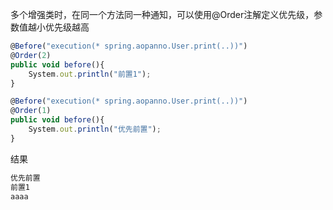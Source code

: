多个增强类时，在同一个方法同一种通知，可以使用@Order注解定义优先级，参数值越小优先级越高

```javascript
@Before("execution(* spring.aopanno.User.print(..))")
@Order(2)
public void before(){
    System.out.println("前置1");
}
```



```javascript
@Before("execution(* spring.aopanno.User.print(..))")
@Order(1)
public void before(){
    System.out.println("优先前置");
}
```

结果

```javascript
优先前置
前置1
aaaa
```

